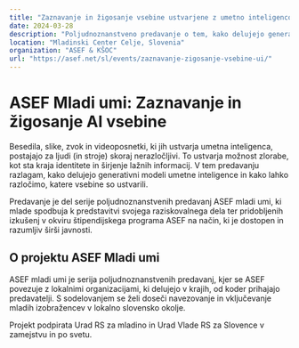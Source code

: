 ```yaml
---
title: "Zaznavanje in žigosanje vsebine ustvarjene z umetno inteligenco"
date: 2024-03-28
description: "Poljudnoznanstveno predavanje o tem, kako delujejo generativni modeli umetne inteligence in kako lahko razločimo, katere vsebine so ustvarili."
location: "Mladinski Center Celje, Slovenia"
organization: "ASEF & KŠOC"
url: "https://asef.net/sl/events/zaznavanje-zigosanje-vsebine-ui/"
---
```


# ASEF Mladi umi: Zaznavanje in žigosanje AI vsebine

Besedila, slike, zvok in videoposnetki, ki jih ustvarja umetna inteligenca, postajajo za ljudi (in stroje) skoraj nerazločljivi. To ustvarja možnost zlorabe, kot sta kraja identitete in širjenje lažnih informacij. V tem predavanju razlagam, kako delujejo generativni modeli umetne inteligence in kako lahko razločimo, katere vsebine so ustvarili.

Predavanje je del serije poljudnoznanstvenih predavanj ASEF mladi umi, ki mlade spodbuja k predstavitvi svojega raziskovalnega dela ter pridobljenih izkušenj v okviru štipendijskega programa ASEF na način, ki je dostopen in razumljiv širši javnosti.

## O projektu ASEF Mladi umi

ASEF mladi umi je serija poljudnoznanstvenih predavanj, kjer se ASEF povezuje z lokalnimi organizacijami, ki delujejo v krajih, od koder prihajajo predavatelji. S sodelovanjem se želi doseči navezovanje in vključevanje mladih izobražencev v lokalno slovensko okolje.

Projekt podpirata Urad RS za mladino in Urad Vlade RS za Slovence v zamejstvu in po svetu. 